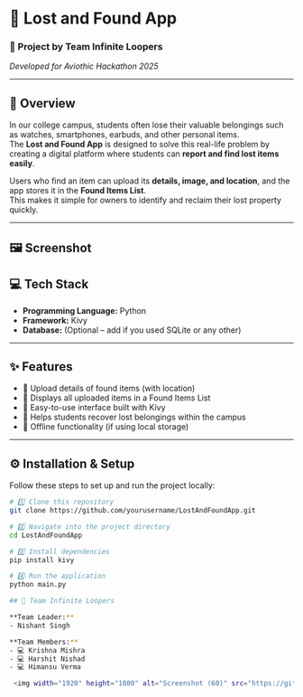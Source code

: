 # 📱 Lost and Found App

### 🏫 Project by Team Infinite Loopers
*Developed for Aviothic Hackathon 2025*

---

## 🧠 Overview

In our college campus, students often lose their valuable belongings such as watches, smartphones, earbuds, and other personal items.  
The **Lost and Found App** is designed to solve this real-life problem by creating a digital platform where students can **report and find lost items easily**.

Users who find an item can upload its **details, image, and location**, and the app stores it in the **Found Items List**.  
This makes it simple for owners to identify and reclaim their lost property quickly.

---
## 🖼️ Screenshot


## 💻 Tech Stack

- **Programming Language:** Python  
- **Framework:** Kivy  
- **Database:** (Optional – add if you used SQLite or any other)  

---

## ✨ Features

- 📸 Upload details of found items (with location)  
- 📍 Displays all uploaded items in a Found Items List  
- 🔎 Easy-to-use interface built with Kivy  
- 🧭 Helps students recover lost belongings within the campus  
- 💾 Offline functionality (if using local storage)  

---

## ⚙️ Installation & Setup

Follow these steps to set up and run the project locally:

```bash
# 1️⃣ Clone this repository
git clone https://github.com/yourusername/LostAndFoundApp.git

# 2️⃣ Navigate into the project directory
cd LostAndFoundApp

# 3️⃣ Install dependencies
pip install kivy

# 4️⃣ Run the application
python main.py

## 👥 Team Infinite Loopers

**Team Leader:**  
- Nishant Singh  

**Team Members:**  
- 💻 Krishna Mishra  
- 💻 Harshit Nishad  
- 💻 Himansu Verma  

 <img width="1920" height="1080" alt="Screenshot (60)" src="https://github.com/user-attachments/assets/b37a2037-2ba3-4a3f-b021-5a395e054d08" />


